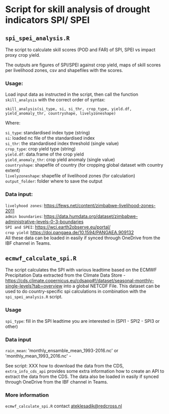 # Script for skill analysis of drought indicators SPI/ SPEI 

## `spi_spei_analysis.R`

The script to calculate skill scores (POD and FAR) of SPI, SPEI vs impact proxy crop yield.

The outputs are figures of SPI/SPEI against crop yield, maps of skill scores per livelihood zones, csv and shapefiles with the scores.

### Usage:

Load input data as instructed in the script, then call the function `skill_analysis` with the correct order of syntax: 

`skill_analysis(si_type, si, si_thr, crop_type, yield.df, yield_anomaly_thr, countryshape, livelyzoneshape)`

Where:

   `si_type`: standardised index type (string)  
   `si`: loaded nc file of the standardised index  
   `si_thr`: the standardised index threshold (single value)  
   `crop_type`: crop yield type (string)  
   `yield.df`: data.frame of the crop yield  
   `yield_anomaly_thr`: crop yield anomaly (single value)  
   `countryshape`: shapefile of country (for cropping global dataset with country extent)  
   `livelyzoneshape`: shapefile of livelihood zones (for calculation)  
   `output_folder`: folder where to save the output  

### Data input:
   `livelyhood zones`: https://fews.net/content/zimbabwe-livelihood-zones-2011<br>
   `admin boundaries`: https://data.humdata.org/dataset/zimbabwe-administrative-levels-0-3-boundaries<br>
   `SPI and SPEI`: https://wci.earth2observe.eu/portal/ <br>
   `crop yield`: https://doi.pangaea.de/10.1594/PANGAEA.909132<br>
All these data can be loaded in easily if synced through OneDrive from the IBF channel in Teams.


## `ecmwf_calculate_spi.R`
The script calculates the SPI with various leadtime based on the ECMWF Precipitation Data extracted from the Climate Data Store -  https://cds.climate.copernicus.eu/cdsapp#!/dataset/seasonal-monthly-single-levels?tab=overview into a global NETCDF File. This dataset can be used to do country-specific spi calculations in combination with the `spi_spei_analysis.R` script. 


### Usage
`spi_type`: fill in the SPI leadtime you are interested in (SPI1 - SPI2 - SPI3 or other)

### Data input
`rain_mean`: 'monthly_ensamble_mean_1993-2016.nc' or 'monthly_mean_1993_2016.nc' - 

See script: XXX how to download the data from the CDS, `extra_info_cds_api` provides some extra information how to create an API to extract the data from the CDS. 
The data also be loaded in easily if synced through OneDrive from the IBF channel in Teams.

### More information
`ecmwf_calculate_spi.R` contact ateklesadik@redcross.nl

